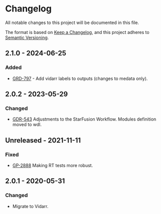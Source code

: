 # Changelog
All notable changes to this project will be documented in this file.

The format is based on [Keep a Changelog](https://keepachangelog.com/en/1.0.0/),
and this project adheres to [Semantic Versioning](https://semver.org/spec/v2.0.0.html).

## 2.1.0 - 2024-06-25
### Added
- [GRD-797](https://jira.oicr.on.ca/browse/GRD-797) - Add vidarr labels to outputs (changes to medata only).

## 2.0.2 - 2023-05-29
### Changed
- [GDR-543](https://jira.oicr.on.ca/browse/GDR543) Adjustments to the StarFusion Workflow. Modules definition moved to wdl.

## Unreleased - 2021-11-11
### Fixed
- [GP-2888](https://jira.oicr.on.ca/browse/GP-2888) Making RT tests more robust.

## 2.0.1 - 2020-05-31
### Changed
- Migrate to Vidarr.
